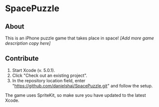 # SpacePuzzle

## About
This is an iPhone puzzle game that takes place in space! _[Add more game description copy here]_


## Contribute
1. Start Xcode (v. 5.0.1).
2. Click "Check out an existing project".
3. In the repository location field, enter "https://github.com/danielshai/SpacePuzzle.git" and follow the setup.

The game uses SpriteKit, so make sure you have updated to the latest Xcode.
